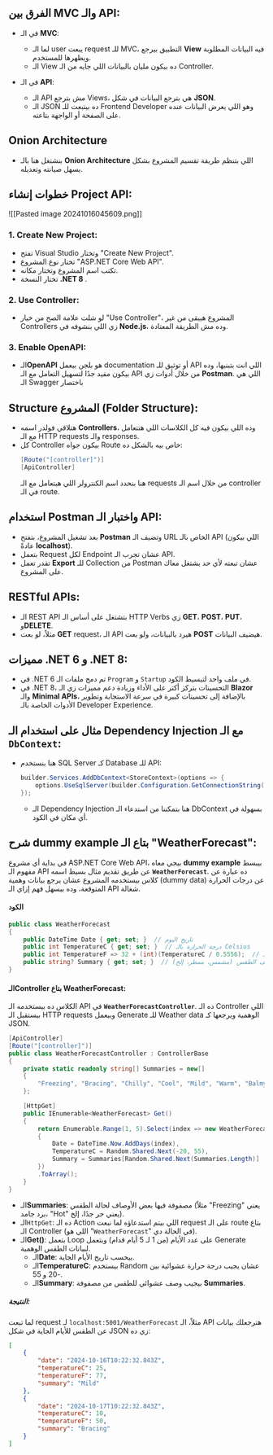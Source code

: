 

## الفرق بين MVC والـ API:
- في الـ **MVC**:
  - لما الـ user يبعت request للـ MVC، التطبيق بيرجع **View** فيه البيانات المطلوبة ويظهرها للمستخدم.
  - الـ View ده بيكون مليان بالبيانات اللي جايه من الـ Controller.

- في الـ **API**:
  - الـ API مش بترجع Views، هي بترجع البيانات في شكل **JSON**.
  - الـ JSON ده بيتبعت للـ Frontend Developer وهو اللي يعرض البيانات عنده على الصفحة أو الواجهة بتاعته.

## Onion Architecture
- بنشتغل هنا بالـ **Onion Architecture** اللي بتنظم طريقة تقسيم المشروع بشكل يسهل صيانته وتعديله.

## خطوات إنشاء Project API:

![[Pasted image 20241016045609.png]]
### 1. Create New Project:
- تفتح Visual Studio وتختار "Create New Project".
- تختار نوع المشروع "ASP.NET Core Web API".
- تكتب اسم المشروع وتختار مكانه.
- تختار النسخة **.NET 8** .

### 2. Use Controller:
- لو شلت علامة الصح من خيار "Use Controller"، المشروع هيبقى من غير Controllers زي اللي بنشوفه في **Node.js**، وده مش الطريقة المعتادة.

### 3. Enable OpenAPI:
- الـ**OpenAPI** هو بلجن بيعمل documentation أو توثيق للـ API اللي انت بتبنيها، وده بيكون مفيد جدًا لتسهيل التعامل مع الـ API من خلال أدوات زي **Postman**.
  اللي هي الـ Swagger باختصار
## Structure المشروع (Folder Structure):
- هتلاقي فولدر اسمه **Controllers**، وده اللي بيكون فيه كل الكلاسات اللي هتتعامل مع الـ HTTP requests والـ responses.
- كل Controller بيكون جواه Route خاص بيه بالشكل ده:
  ```csharp
  [Route("[controller]")]
  [ApiController]
  ```
  هنا بنحدد اسم الكنترولر اللي هيتعامل مع الـ requests من خلال اسم الـ controller في الـ route.
## استخدام Postman واختبار الـ API:
- بعد تشغيل المشروع، بتفتح **Postman** وتضيف الـ URL الخاص بالـ API (اللي بيكون عادةً **localhost**).
- بتعمل Request لكل Endpoint عشان تجرب الـ API.
- تقدر تعمل **Export** للـ Collection من Postman عشان تبعته لأي حد يشتغل معاك على المشروع.

## RESTful APIs:
- الـ REST API بتشتغل على أساس الـ HTTP Verbs زي **GET**، **POST**، **PUT**، و**DELETE**.
- مثلاً، لو بعت **GET** request، الـ API هيرد بالبيانات، ولو بعت **POST** هيضيف البيانات.

## مميزات .NET 6 و .NET 8:
- في .NET 6 تم دمج ملفات الـ `Program` و `Startup` في ملف واحد لتبسيط الكود.
- في .NET 8، التحسينات بتركز أكتر على الأداء وزيادة دعم مميزات زي الـ **Blazor** والـ **Minimal APIs**، بالإضافة إلى تحسينات كبيرة في سرعة الاستجابة وتطوير الأدوات الخاصة بالـ Developer Experience.

## مثال على استخدام الـ Dependency Injection مع الـ `DbContext`:
- هنا بنستخدم SQL Server كـ Database للـ API:
  ```csharp
  builder.Services.AddDbContext<StoreContext>(options => {
      options.UseSqlServer(builder.Configuration.GetConnectionString("DefaultConnection"));
  });
  ```
  - الـ Dependency Injection هنا بتمكننا من استدعاء الـ DbContext بسهولة في أي مكان في الكود.


## شرح **dummy example** بتاع الـ "WeatherForecast":

في بداية أي مشروع ASP.NET Core Web API، بيجي معاه **dummy example** بيبسط مفهوم الـ API عن طريق تقديم مثال بسيط اسمه **`WeatherForecast`**. 
ده عبارة عن كلاس بيستخدمه المشروع عشان يرجع بيانات وهمية (dummy data) عن درجات الحرارة المتوقعة، وده بيسهل فهم إزاي الـ API شغالة.

#### الكود
```csharp
public class WeatherForecast
{
    public DateTime Date { get; set; }  // تاريخ اليوم
    public int TemperatureC { get; set; }  // درجة الحرارة بالـ Celsius
    public int TemperatureF => 32 + (int)(TemperatureC / 0.5556);  // حساب درجة الحرارة بالـ Fahrenheit
    public string? Summary { get; set; }  // وصف الطقس (مشمس، ممطر، إلخ)
}
```

#### الـController بتاع WeatherForecast:

الكلاس ده بيستخدمه الـ API في **`WeatherForecastController`**. 
ده الـ Controller اللي بيستقبل الـ HTTP requests وبيعمل Generate للـ Weather data الوهمية ويرجعها كـ JSON.

```csharp
[ApiController]
[Route("[controller]")]
public class WeatherForecastController : ControllerBase
{
    private static readonly string[] Summaries = new[]
    {
        "Freezing", "Bracing", "Chilly", "Cool", "Mild", "Warm", "Balmy", "Hot", "Sweltering", "Scorching"
    };

    [HttpGet]
    public IEnumerable<WeatherForecast> Get()
    {
        return Enumerable.Range(1, 5).Select(index => new WeatherForecast
        {
            Date = DateTime.Now.AddDays(index),
            TemperatureC = Random.Shared.Next(-20, 55),
            Summary = Summaries[Random.Shared.Next(Summaries.Length)]
        })
        .ToArray();
    }
}
```

- الـ**Summaries**: مصفوفة فيها بعض الأوصاف لحالة الطقس (مثلاً "Freezing" يعني برد جامد، "Hot" يعني حر جدًا، إلخ).
- الـ`HttpGet`: ده الـ Action اللي بيتم استدعاؤه لما نبعت request على الـ route بتاع الـ Controller (اللي هو "`WeatherForecast`" في الحالة دي).
- الـ**Get()**: بتعمل Loop على عدد الأيام (من 1 لـ 5 أيام قدام) وبتعمل Generate لبيانات الطقس الوهمية.
  - الـ**Date**: بيحسب تاريخ الأيام الجاية.
  - الـ**TemperatureC**: بيستخدم Random عشان يجيب درجة حرارة عشوائية بين -20 و 55.
  - الـ**Summary**: بيجيب وصف عشوائي للطقس من مصفوفة **Summaries**.

##### النتيجة:
لما تبعت request لـ `localhost:5001/WeatherForecast` مثلاً، الـ API هترجعلك بيانات عن الطقس للأيام الجاية في شكل JSON زي ده:

```json
[
    {
        "date": "2024-10-16T10:22:32.843Z",
        "temperatureC": 25,
        "temperatureF": 77,
        "summary": "Mild"
    },
    {
        "date": "2024-10-17T10:22:32.843Z",
        "temperatureC": 10,
        "temperatureF": 50,
        "summary": "Bracing"
    }
]
```